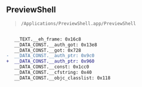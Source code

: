 ## PreviewShell

> `/Applications/PreviewShell.app/PreviewShell`

```diff

   __TEXT.__eh_frame: 0x16c8
   __DATA_CONST.__auth_got: 0x13e8
   __DATA_CONST.__got: 0x728
-  __DATA_CONST.__auth_ptr: 0x9c0
+  __DATA_CONST.__auth_ptr: 0x960
   __DATA_CONST.__const: 0x1cc0
   __DATA_CONST.__cfstring: 0x40
   __DATA_CONST.__objc_classlist: 0x118

```
